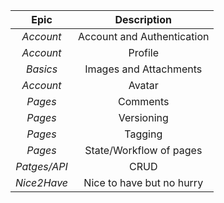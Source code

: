 | Epic          | Description                |
|:-------------:|:--------------------------:|
| _Account_     | Account and Authentication |
| _Account_     | Profile                    |
| _Basics_      | Images and Attachments     |
| _Account_     | Avatar                     |
| _Pages_       | Comments                   |
| _Pages_       | Versioning                 |
| _Pages_       | Tagging                    |
| _Pages_       | State/Workflow of pages    |
| _Patges/API_  | CRUD                       |
| _Nice2Have_   | Nice to have but no hurry  |



